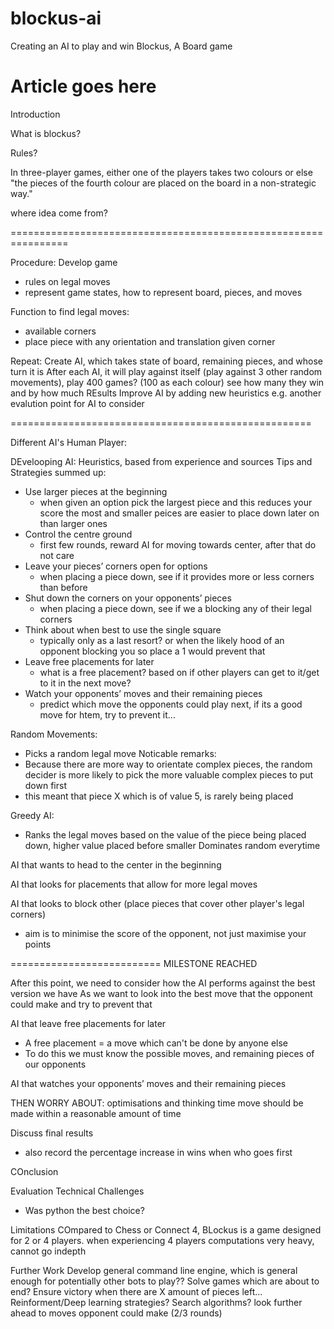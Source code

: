 # blockus-ai
Creating an AI to play and win Blockus, A Board game

Article goes here
==============
Introduction

What is blockus?

Rules?

In three-player games, either one of the players takes two colours or else "the pieces of the fourth colour are placed on the board in a non-strategic way."

where idea come from?

================================================================

Procedure:
Develop game
- rules on legal moves
- represent game states, how to represent board, pieces, and moves

Function to find legal moves:
- available corners
- place piece with any orientation and translation given corner 

Repeat:
Create AI, which takes state of board, remaining pieces, and whose turn it is
After each AI, it will play against itself (play against 3 other random movements), play 400 games? (100 as each colour) see how many they win and by how much
REsults
Improve AI by adding new heuristics e.g. another evalution point for AI to consider

====================================================

Different AI's
Human Player:

DEvelooping AI:
Heuristics, based from experience and sources
Tips and Strategies summed up:
- Use larger pieces at the beginning
    - when given an option pick the largest piece and this reduces your score the most and smaller peices are easier to place down later on than larger ones
- Control the centre ground
    - first few rounds, reward AI for moving towards center, after that do not care
- Leave your pieces’ corners open for options
    - when placing a piece down, see if it provides more or less corners than before
- Shut down the corners on your opponents’ pieces
    - when placing a piece down, see if we a blocking any of their legal corners
- Think about when best to use the single square
    - typically only as a last resort? or when the likely hood of an opponent blocking you so place a 1 would prevent that
- Leave free placements for later
    - what is a free placement? based on if other players can get to it/get to it in the next move?
- Watch your opponents’ moves and their remaining pieces
    - predict which move the opponents could play next, if its a good move for htem, try to prevent it...


Random Movements:
- Picks a random legal move
Noticable remarks:
- Because there are more way to orientate complex pieces, the random decider is more likely to pick the more valuable complex pieces to put down first
- this meant that piece X which is of value 5, is rarely being placed 

Greedy AI:
- Ranks the legal moves based on the value of the piece being placed down, higher value placed before smaller
Dominates random everytime

AI that wants to head to the center in the beginning


AI that looks for placements that allow for more legal moves


AI that looks to block other (place pieces that cover other player's legal corners)
- aim is to minimise the score of the opponent, not just maximise your points

==========================
MILESTONE REACHED

After this point, we need to consider how the AI performs against the best version we have
As we want to look into the best move that the opponent could make and try to prevent that 

AI that leave free placements for later
- A free placement = a move which can't be done by anyone else
- To do this we must know the possible moves, and remaining pieces of our opponents

AI that watches your opponents’ moves and their remaining pieces

THEN WORRY ABOUT: optimisations and thinking time
move should be made within a reasonable amount of time

Discuss final results
- also record the percentage increase in wins when who goes first

COnclusion

Evaluation
Technical Challenges
- Was python the best choice?

Limitations
COmpared to Chess or Connect 4, 
BLockus is a game designed for 2 or 4 players. 
when experiencing 4 players computations very heavy, cannot go indepth

Further Work
Develop general command line engine, which is general enough for potentially other bots to play??
Solve games which are about to end? Ensure victory when there are X amount of pieces left...
Reinforment/Deep learning strategies?
Search algorithms? look further ahead to moves opponent could make (2/3 rounds)
